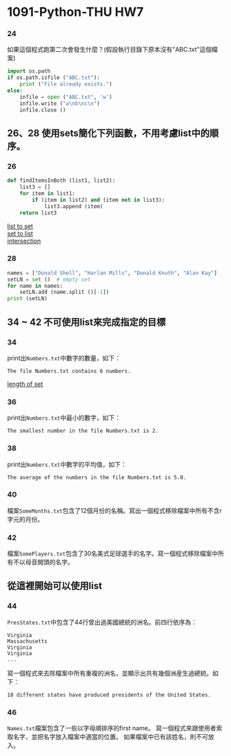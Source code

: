 # 1091-Python-THU HW7

### 24
如果這個程式跑第二次會發生什麼？(假設執行目錄下原本沒有"ABC.txt"這個檔案)
``` python
import os.path
if os.path.isfile ("ABC.txt"):
	print ("File already exists.")
else:
	infile = open ("ABC.txt", 'w')
	infile.write ("a\nb\nc\n")
	infile.close ()
```

## 26、28 使用sets簡化下列函數，不用考慮list中的順序。
### 26
``` python
def findItemsInBoth (list1, list2):
	list3 = []
	for item in list1:
		if (item in list2) and (item not in list3):
			list3.append (item)
	return list3
```
[list to set](https://stackoverflow.com/questions/15768757/how-to-construct-a-set-out-of-list-items-in-python)  
[set to list](https://www.geeksforgeeks.org/python-convert-set-into-a-list/)  
[intersection](https://www.geeksforgeeks.org/intersection-function-python/)

### 28
``` python
names = ["Donald Shell", "Harlan Mills", "Donald Knuth", "Alan Kay"]
setLN = set ()	# empty set
for name in names:
	setLN.add (name.split ()[-1])
print (setLN)
```

## 34 ~ 42 不可使用list來完成指定的目標
### 34
print出`Numbers.txt`中數字的數量，如下：
```
The file Numbers.txt contains 6 numbers.
```
[length of set](https://www.w3resource.com/python-exercises/sets/python-sets-exercise-15.php)

### 36
print出`Numbers.txt`中最小的數字，如下：
```
The smallest number in the file Numbers.txt is 2.
```

### 38
print出`Numbers.txt`中數字的平均值，如下：
```
The average of the numbers in the file Numbers.txt is 5.0.
```

### 40
檔案`SomeMonths.txt`包含了12個月份的名稱。寫出一個程式移除檔案中所有不含r字元的月份。

### 42
檔案`SomePlayers.txt`包含了30名美式足球選手的名字。寫一個程式移除檔案中所有不以母音開頭的名字。


## 從這裡開始可以使用list
### 44
`PresStates.txt`中包含了44行曾出過美國總統的洲名。前四行依序為：
```
Virginia
Massachusetts
Virginia
Virginia
...
```
寫一個程式來去除檔案中所有重複的洲名，並顯示出共有幾個洲産生過總統。如下：
```
18 different states have produced presidents of the United States.
```

### 46
`Names.txt`檔案包含了一些以字母順排序的first name。
寫一個程式來跟使用者索取名字，並把名字放入檔案中適當的位置。
如果檔案中已有該姓名，則不可放入。
